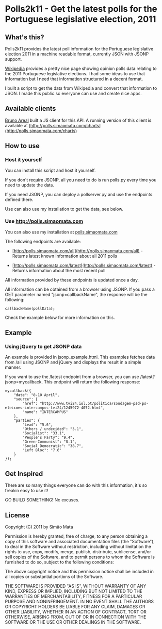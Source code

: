 # Polls2k11 - Get the latest polls for the Portuguese legislative election, 2011 #

## What's this? ##

Polls2k11 provides the latest poll information for the Portuguese
legislative election 2011 in a machine readable format, currently JSON
with JSONP support.

[Wikipedia](http://en.wikipedia.org/wiki/Portuguese_legislative_election,_2011)
provides a pretty nice page showing opinion polls data relating to the
2011 Portuguese legislative elections. I had some ideas to use that
information but I need that information structured in a decent format.

I built a script to get the data from Wikipedia and convert that
information to JSON. I made this public so everyone can use and create
nice apps.

## Available clients ##

[Bruno Areal](http://twitter.com/bmareal) built a JS client for this
API. A running version of this client is available at
[http://polls.simaomata.com/charts](http://polls.simaomata.com/charts)


## How to use ##

### Host it yourself ###

You can install this script and host it yourself.

If you don't require JSONP, all you need to do is run polls.py every
time you need to update the data.

If you need JSONP, you can deploy a pollserver.py and use the
endpoints defined there.

Use can also use my installation to get the data, see below.

### Use http://polls.simaomata.com ###

You can also use my installation at
[polls.simaomata.com](http://polls.simaomata.com)

The following endpoints are available:

* [http://polls.simaomata.com/all](http://polls.simaomata.com/all) -
  Returns latest known information about all 2011 polls

*  [http://polls.simaomata.com/latest](http://polls.simaomata.com/latest) - Returns information about the most recent poll

All information provided by these endpoints is updated once a day.

All information can be obtained from a browser using JSONP. If you
pass a GET parameter named "jsonp=callbackName", the response will be
the following:

	callbackName(pollData);

Check the example below for more information on this.

## Example ##
### Using jQuery to get JSONP data ###

An example is provided in jsonp_example.html. This examples fetches
data from /all using JSONP and jQuery and displays the result in a
simple manner.

If you want to use the /latest endpoint from a browser, you can use
/latest?jsonp=mycallback. This endpoint will return the following
response:

	mycallback({
	    "date": "8-10 April",
	    "source": {
	        "href": "http://www.tvi24.iol.pt/politica/sondagem-psd-ps-eleicoes-intercampos-tvi24/1245972-4072.html",
	        "name": "INTERCAMPUS"
	    },
	    "parties": {
	        "Lead": "5.6",
	        "Others / undecided": "3.1",
	        "Socialist": "33.1",
	        "People's Party": "9.4",
	        "Green-Communist": "8.1",
	        "Social Democratic": "38.7",
	        "Left Bloc": "7.6"
	    }
	});

## Get Inspired ##

There are so many things everyone can do with this information, it's
so freakin easy to use it!

GO BUILD SOMETHING! No excuses.


## License ##

Copyright (C) 2011 by Simão Mata

Permission is hereby granted, free of charge, to any person obtaining
a copy of this software and associated documentation files (the
"Software"), to deal in the Software without restriction, including
without limitation the rights to use, copy, modify, merge, publish,
distribute, sublicense, and/or sell copies of the Software, and to
permit persons to whom the Software is furnished to do so, subject to
the following conditions:

The above copyright notice and this permission notice shall be
included in all copies or substantial portions of the Software.

THE SOFTWARE IS PROVIDED "AS IS", WITHOUT WARRANTY OF ANY KIND,
EXPRESS OR IMPLIED, INCLUDING BUT NOT LIMITED TO THE WARRANTIES OF
MERCHANTABILITY, FITNESS FOR A PARTICULAR PURPOSE AND
NONINFRINGEMENT. IN NO EVENT SHALL THE AUTHORS OR COPYRIGHT HOLDERS BE
LIABLE FOR ANY CLAIM, DAMAGES OR OTHER LIABILITY, WHETHER IN AN ACTION
OF CONTRACT, TORT OR OTHERWISE, ARISING FROM, OUT OF OR IN CONNECTION
WITH THE SOFTWARE OR THE USE OR OTHER DEALINGS IN THE SOFTWARE.
